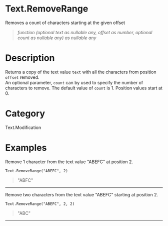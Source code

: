 ﻿# Text.RemoveRange
Removes a count of characters starting at the given offset
> _function (optional text as nullable any, offset as number, optional count as nullable any) as nullable any_
# Description 
Returns a copy of the text value <code>text</code> with all the characters from position <code>offset</code> removed.  
    An optional parameter, <code>count</code> can by used to specify the number of characters to remove. The default value of <code>count</code> is 1. Position values start at 0.
# Category 
Text.Modification
# Examples 
Remove 1 character from the text value "ABEFC" at position 2.
```
Text.RemoveRange("ABEFC", 2)
```
> "ABFC"
***
Remove two characters from the text value "ABEFC" starting at position 2.
```
Text.RemoveRange("ABEFC", 2, 2)
```
> "ABC"
***
